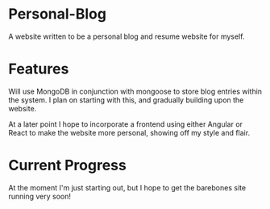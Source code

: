 # Personal-Blog

A website written to be a personal blog and resume website for myself.

# Features

Will use MongoDB in conjunction with mongoose to store blog entries within the system.  I plan on starting with this, and gradually building upon the website.

At a later point I hope to incorporate a frontend using either Angular or React to make the website more personal, showing off my style and flair.

# Current Progress

At the moment I'm just starting out, but I hope to get the barebones site running very soon!